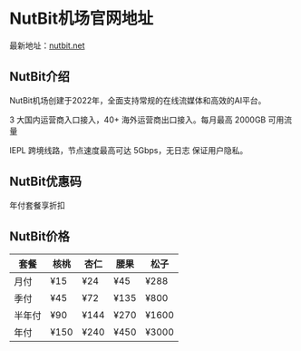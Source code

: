 # NutBit机场官网地址

最新地址：[nutbit.net](https://www.nutbit.net/#/register?code=LJZswsvW)

## NutBit介绍

NutBit机场创建于2022年，全面支持常规的在线流媒体和高效的AI平台。

3 大国内运营商入口接入，40+ 海外运营商出口接入。每月最高 2000GB 可用流量

IEPL 跨境线路，节点速度最高可达 5Gbps，无日志 保证用户隐私。

## NutBit优惠码

年付套餐享折扣

## NutBit价格

|套餐|核桃|杏仁|腰果|松子|
|----|----|----|----|----|
|月付|¥15|¥24|¥45|¥288|
|季付|¥45|¥72|¥135|¥800|
|半年付|¥90|¥144|¥270|¥1600|
|年付|¥150|¥240|¥450|¥3000|

